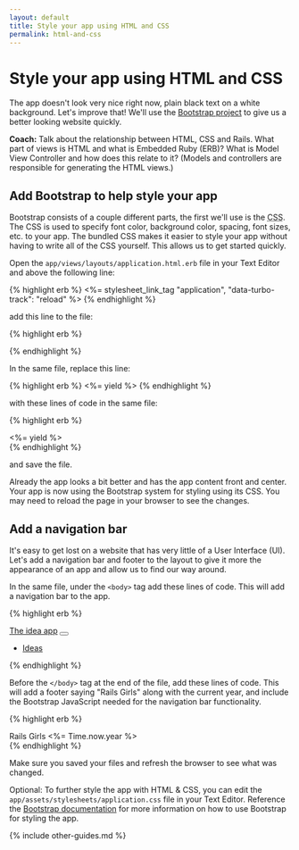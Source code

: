```yaml
---
layout: default
title: Style your app using HTML and CSS
permalink: html-and-css
---
```


# Style your app using HTML and CSS

The app doesn't look very nice right now, plain black text on a white background. Let's improve that! We'll use the [Bootstrap project](https://getbootstrap.com) to give us a better looking website quickly.

**Coach:** Talk about the relationship between HTML, CSS and Rails. What part of views is HTML and what is Embedded Ruby (ERB)? What is Model View Controller and how does this relate to it? (Models and controllers are responsible for generating the HTML views.)

## Add Bootstrap to help style your app

Bootstrap consists of a couple different parts, the first we'll use is the <abbr title="Cascading Style Sheets">CSS</abbr>. The CSS is used to specify font color, background color, spacing, font sizes, etc. to your app. The bundled CSS makes it easier to style your app without having to write all of the CSS yourself. This allows us to get started quickly.

Open the `app/views/layouts/application.html.erb` file in your Text Editor and above the following line:

{% highlight erb %}
<%= stylesheet_link_tag "application", "data-turbo-track": "reload" %>
{% endhighlight %}

add this line to the file:

{% highlight erb %}
<link href="https://cdn.jsdelivr.net/npm/bootstrap@5.2.3/dist/css/bootstrap.min.css" rel="stylesheet" integrity="sha384-rbsA2VBKQhggwzxH7pPCaAqO46MgnOM80zW1RWuH61DGLwZJEdK2Kadq2F9CUG65" crossorigin="anonymous">
{% endhighlight %}

In the same file, replace this line:

{% highlight erb %}
<%= yield %>
{% endhighlight %}

with these lines of code in the same file:

{% highlight erb %}
<div class="container">
  <%= yield %>
</div>
{% endhighlight %}

and save the file.

Already the app looks a bit better and has the app content front and center. Your app is now using the Bootstrap system for styling using its CSS. You may need to reload the page in your browser to see the changes.

## Add a navigation bar

It's easy to get lost on a website that has very little of a User Interface (UI). Let's add a navigation bar and footer to the layout to give it more the appearance of an app and allow us to find our way around.

In the same file, under the `<body>` tag add these lines of code. This will add a navigation bar to the app.

{% highlight erb %}
<nav class="navbar navbar-expand-lg navbar-dark bg-primary">
  <div class="container-fluid">
    <a class="navbar-brand" href="/ideas">The idea app</a>
    <button class="navbar-toggler" type="button" data-bs-toggle="collapse" data-bs-target="#navbarSupportedContent" aria-controls="navbarSupportedContent" aria-expanded="false" aria-label="Toggle navigation">
      <span class="navbar-toggler-icon"></span>
    </button>
    <div class="collapse navbar-collapse" id="navbarSupportedContent">
      <ul class="navbar-nav me-auto mb-2 mb-lg-0">
        <li class="nav-item">
          <a class="nav-link <%= 'active' if current_page?(controller: 'ideas') %>" href="/ideas">Ideas</a>
        </li>
      </ul>
    </div>
  </div>
</nav>
{% endhighlight %}

Before the `</body>` tag at the end of the file, add these lines of code. This will add a footer saying "Rails Girls" along with the current year, and include the Bootstrap JavaScript needed for the navigation bar functionality.

{% highlight erb %}
<footer class="mt-5 text-center">
  <div class="container">
    Rails Girls <%= Time.now.year %>
  </div>
</footer>
<script src="https://cdn.jsdelivr.net/npm/bootstrap@5.2.3/dist/js/bootstrap.bundle.min.js" integrity="sha384-kenU1KFdBIe4zVF0s0G1M5b4hcpxyD9F7jL+jjXkk+Q2h455rYXK/7HAuoJl+0I4" crossorigin="anonymous"></script>
{% endhighlight %}

Make sure you saved your files and refresh the browser to see what was changed.

Optional: To further style the app with HTML & CSS, you can edit the `app/assets/stylesheets/application.css` file in your Text Editor. Reference the [Bootstrap documentation](https://getbootstrap.com/docs/5.2/getting-started/introduction/) for more information on how to use Bootstrap for styling the app.

{% include other-guides.md %}
